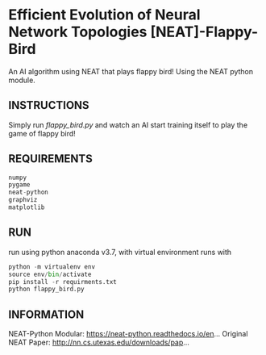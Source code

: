 # Efficient Evolution of Neural Network Topologies [NEAT]-Flappy-Bird
An AI algorithm using NEAT that plays flappy bird! Using the NEAT python module.


## INSTRUCTIONS
Simply run *flappy_bird.py* and watch an AI start training itself to play the game of flappy bird!

## REQUIREMENTS

```v
numpy
pygame
neat-python
graphviz
matplotlib

```

## RUN
run using python anaconda v3.7, with virtual environment runs with

```py
python -m virtualenv env
source env/bin/activate
pip install -r requirments.txt
python flappy_bird.py
```

## INFORMATION

NEAT-Python Modular: https://neat-python.readthedocs.io/en...
Original NEAT Paper: http://nn.cs.utexas.edu/downloads/pap...

